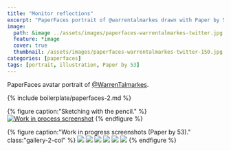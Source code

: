 ```yaml
---
title: "Monitor reflections"
excerpt: "PaperFaces portrait of @warrentalmarkes drawn with Paper by 53 on an iPad."
image: 
  path: &image ../assets/images/paperfaces-warrentalmarkes-twitter.jpg 
  feature: *image
  cover: true
  thumbnail: /assets/images/paperfaces-warrentalmarkes-twitter-150.jpg
categories: [paperfaces]
tags: [portrait, illustration, Paper by 53]
---
```


PaperFaces avatar portrait of <a href="https://twitter.com/WarrenTalmarkes">@WarrenTalmarkes</a>.

{% include boilerplate/paperfaces-2.md %}

{% figure caption:"Sketching with the pencil." %}
[![Work in process screenshot](/assets/images/paperfaces-warrentalmarkes-process-1-750.jpg)](/assets/images/paperfaces-warrentalmarkes-process-1-lg.jpg)
{% endfigure %}

{% figure caption:"Work in progress screenshots (Paper by 53)." class:"gallery-2-col" %}
[![](/assets/images/paperfaces-warrentalmarkes-process-2-600.jpg)](/assets/images/paperfaces-warrentalmarkes-process-2-lg.jpg)
[![](/assets/images/paperfaces-warrentalmarkes-process-3-600.jpg)](/assets/images/paperfaces-warrentalmarkes-process-3-lg.jpg)
[![](/assets/images/paperfaces-warrentalmarkes-process-4-600.jpg)](/assets/images/paperfaces-warrentalmarkes-process-4-lg.jpg)
[![](/assets/images/paperfaces-warrentalmarkes-process-5-600.jpg)](/assets/images/paperfaces-warrentalmarkes-process-5-lg.jpg)
[![](/assets/images/paperfaces-warrentalmarkes-process-6-600.jpg)](/assets/images/paperfaces-warrentalmarkes-process-6-lg.jpg)
[![](/assets/images/paperfaces-warrentalmarkes-process-7-600.jpg)](/assets/images/paperfaces-warrentalmarkes-process-7-lg.jpg)
{% endfigure %}
